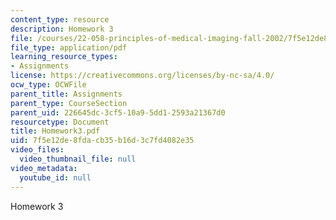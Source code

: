 ```yaml
---
content_type: resource
description: Homework 3
file: /courses/22-058-principles-of-medical-imaging-fall-2002/7f5e12de8fdacb35b16d3c7fd4082e35_Homework3.pdf
file_type: application/pdf
learning_resource_types:
- Assignments
license: https://creativecommons.org/licenses/by-nc-sa/4.0/
ocw_type: OCWFile
parent_title: Assignments
parent_type: CourseSection
parent_uid: 226645dc-3cf5-10a9-5dd1-2593a21367d0
resourcetype: Document
title: Homework3.pdf
uid: 7f5e12de-8fda-cb35-b16d-3c7fd4082e35
video_files:
  video_thumbnail_file: null
video_metadata:
  youtube_id: null
---
```

Homework 3